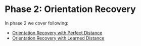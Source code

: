 # Phase 2: Orientation Recovery

In phase 2 we cover following:
- [Orientation Recovery with Perfect Distance](../../notebooks1/phase-2/1-perfect-distance-and-perturbed.ipynb)
- [Orientation Recovery with Learned Distance](../../notebooks1/phase-2/2-learned-distance.ipynb)